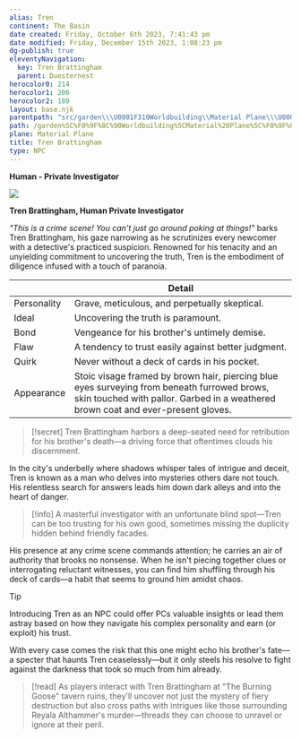 ```yaml
---
alias: Tren
continent: The Basin
date created: Friday, October 6th 2023, 7:41:43 pm
date modified: Friday, December 15th 2023, 1:08:23 pm
dg-publish: true
eleventyNavigation:
  key: Tren Brattingham
  parent: Duesternest
herocolor0: 214
herocolor1: 206
herocolor2: 180
layout: base.njk
parentpath: "src/garden\\\U0001F310Worldbuilding\\Material Plane\\\U0001F3DE️The Basin\\Regions\\Duesternest/Duesternest.md"
path: /garden%5C%F0%9F%8C%90Worldbuilding%5CMaterial%20Plane%5C%F0%9F%8F%9E%EF%B8%8FThe%20Basin%5CRegions%5CDuesternest/Tren%20Brattingham/
plane: Material Plane
title: Tren Brattingham
type: NPC
---
```


**Human - Private Investigator**

![](/static/Placeholder.png)

**Tren Brattingham, Human Private Investigator**

_"This is a crime scene! You can't just go around poking at things!"_ barks Tren Brattingham, his gaze narrowing as he scrutinizes every newcomer with a detective's practiced suspicion. Renowned for his tenacity and an unyielding commitment to uncovering the truth, Tren is the embodiment of diligence infused with a touch of paranoia.

|                | Detail                                          |
| ---------------|-------------------------------------------------|
| Personality    | Grave, meticulous, and perpetually skeptical.   |
| Ideal          | Uncovering the truth is paramount.              |
| Bond           | Vengeance for his brother's untimely demise.    |
| Flaw           | A tendency to trust easily against better judgment. |
| Quirk          | Never without a deck of cards in his pocket.    |
| Appearance     | Stoic visage framed by brown hair, piercing blue eyes surveying from beneath furrowed brows, skin touched with pallor. Garbed in a weathered brown coat and ever-present gloves.

>[!secret]
>Tren Brattingham harbors a deep-seated need for retribution for his brother's death—a driving force that oftentimes clouds his discernment.

In the city's underbelly where shadows whisper tales of intrigue and deceit, Tren is known as a man who delves into mysteries others dare not touch. His relentless search for answers leads him down dark alleys and into the heart of danger.

>[!info]
>A masterful investigator with an unfortunate blind spot—Tren can be too trusting for his own good, sometimes missing the duplicity hidden behind friendly facades.

His presence at any crime scene commands attention; he carries an air of authority that brooks no nonsense. When he isn't piecing together clues or interrogating reluctant witnesses, you can find him shuffling through his deck of cards—a habit that seems to ground him amidst chaos.

>[!tip]
>Introducing Tren as an NPC could offer PCs valuable insights or lead them astray based on how they navigate his complex personality and earn (or exploit) his trust.

With every case comes the risk that this one might echo his brother's fate—a specter that haunts Tren ceaselessly—but it only steels his resolve to fight against the darkness that took so much from him already.

>[!read]
>As players interact with Tren Brattingham at "The Burning Goose" tavern ruins, they'll uncover not just the mystery of fiery destruction but also cross paths with intrigues like those surrounding Reyala Althammer's murder—threads they can choose to unravel or ignore at their peril.